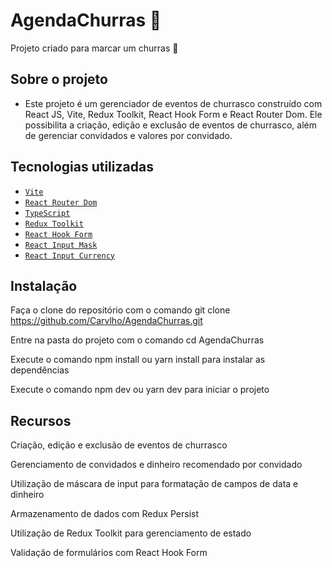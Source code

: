 # AgendaChurras 🍻

Projeto criado para marcar um churras 🍖

## Sobre o projeto

- Este projeto é um gerenciador de eventos de churrasco construído com React JS, Vite, Redux Toolkit, React Hook Form e React Router Dom. Ele possibilita a criação, edição e exclusão de eventos de churrasco, além de gerenciar convidados e valores por convidado.

## Tecnologias utilizadas

- [`Vite`](https://vitejs.dev)
- [`React Router Dom`](https://reactrouter.com/en/main)
- [`TypeScript`](https://www.typescriptlang.org)
- [`Redux Toolkit`](https://redux-toolkit.js.org)
- [`React Hook Form`](https://react-hook-form.com)
- [`React Input Mask`](https://github.com/sanniassin/react-input-mask)
- [`React Input Currency`](https://github.com/ElderLK/input-currency-react)

## Instalação

Faça o clone do repositório com o comando git clone https://github.com/Carvlho/AgendaChurras.git

Entre na pasta do projeto com o comando cd AgendaChurras

Execute o comando npm install ou yarn install para instalar as dependências

Execute o comando npm dev ou yarn dev para iniciar o projeto

## Recursos

Criação, edição e exclusão de eventos de churrasco

Gerenciamento de convidados e dinheiro recomendado por convidado

Utilização de máscara de input para formatação de campos de data e dinheiro

Armazenamento de dados com Redux Persist

Utilização de Redux Toolkit para gerenciamento de estado

Validação de formulários com React Hook Form
